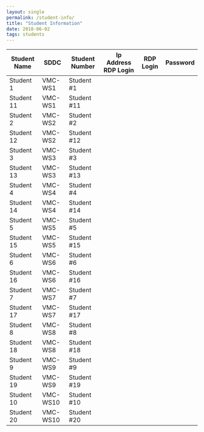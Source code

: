 ```yaml
---
layout: single
permalink: /student-info/
title: "Student Information"
date: 2018-06-02
tags: students
---
```


| Student Name | SDDC | Student Number | Ip Address RDP Login | RDP Login | Password |
|---|---| ---|---|---|---|
| Student 1     | VMC-WS1        | Student #1 |
| Student 11    | VMC-WS1        | Student #11 |
| Student 2     | VMC-WS2        | Student #2 |
| Student 12    | VMC-WS2        | Student #12 |
| Student 3     | VMC-WS3        | Student #3 |
| Student 13    | VMC-WS3        | Student #13 |
| Student 4     | VMC-WS4        | Student #4 |
| Student 14    | VMC-WS4        | Student #14 |
| Student 5     | VMC-WS5        | Student #5 |
| Student 15    | VMC-WS5        | Student #15 |
| Student 6     | VMC-WS6        | Student #6 |
| Student 16    | VMC-WS6        | Student #16 |
| Student 7     | VMC-WS7        | Student #7 |
| Student 17    | VMC-WS7        | Student #17 |
| Student 8     | VMC-WS8        | Student #8 |
| Student 18    | VMC-WS8        | Student #18 |
| Student 9     | VMC-WS9        | Student #9 |
| Student 19    | VMC-WS9        | Student #19 |
| Student 10    | VMC-WS10       | Student #10 |
| Student 20    | VMC-WS10       | Student #20 |